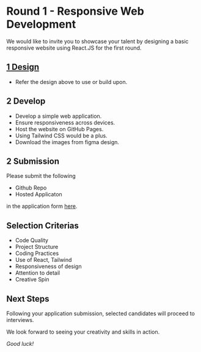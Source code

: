 # Round 1 - Responsive Web Development
We would like to invite you to showcase your talent by designing a basic responsive website using React.JS for the first round.

## [1 Design](https://www.figma.com/file/RWsdY0ow9siSz5p2B9Bnk7/sessami?type=design&node-id=0%3A1&mode=design&t=Cyil96cdyF3HgATb-1)
- Refer the design above to use or build upon.

## 2 Develop
- Develop a simple web application.
- Ensure responsiveness across devices.
- Host the website on GitHub Pages.
- Using Tailwind CSS would be a plus.
- Download the images from figma design.

## 2 Submission
Please submit the following
- Github Repo
- Hosted Applicaton

 in the application form [here](https://forms.gle/BnRXE1AcoJVR1x897).

## Selection Criterias
- Code Quality
- Project Structure
- Coding Practices
- Use of React, Tailwind
- Responsiveness of design
- Attention to detail
- Creative Spin

## Next Steps
Following your application submission, selected candidates will proceed to interviews.

We look forward to seeing your creativity and skills in action.

_Good luck!_
